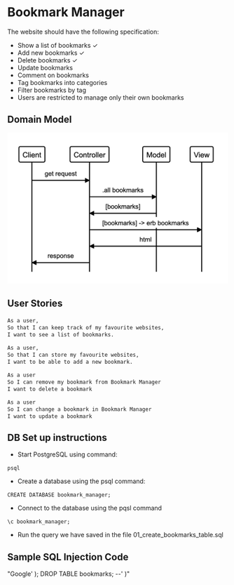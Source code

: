 # Bookmark Manager

The website should have the following specification:

* Show a list of bookmarks ✓
* Add new bookmarks ✓
* Delete bookmarks ✓
* Update bookmarks
* Comment on bookmarks
* Tag bookmarks into categories
* Filter bookmarks by tag
* Users are restricted to manage only their own bookmarks

Domain Model
-----

![Bookmark Manager Domain Model](/model.png?raw=true "Bookmark Manager Domain Model")

User Stories
-----

```
As a user,
So that I can keep track of my favourite websites,
I want to see a list of bookmarks.
```

```
As a user,
So that I can store my favourite websites,
I want to be able to add a new bookmark.
```

```
As a user
So I can remove my bookmark from Bookmark Manager
I want to delete a bookmark
```

```
As a user
So I can change a bookmark in Bookmark Manager
I want to update a bookmark
```

## DB Set up instructions

* Start PostgreSQL using command:
```
psql
```
* Create a database using the psql command:
```
CREATE DATABASE bookmark_manager;
```
* Connect to the database using the pqsl command
```
\c bookmark_manager;
```
* Run the query we have saved in the file 01_create_bookmarks_table.sql

## Sample SQL Injection Code
"Google' ); DROP TABLE bookmarks; --' )"

